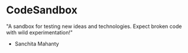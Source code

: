 # CodeSandbox
"A sandbox for testing new ideas and technologies. Expect broken code with  wild experimentation!"
<br>
- Sanchita Mahanty
